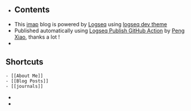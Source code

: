- ## Contents
- This [imap](https://imap.vercel.app) blog is powered by [Logseq](https://logseq.com/) using [logseq dev theme](https://github.com/pengx17/logseq-dev-theme)
- Published automatically using  [Logseq Publish GitHub Action](https://github.com/marketplace/actions/logseq-publish) by [ Peng Xiao](https://pengx17.github.io/knowledge-garden/#/page/about%20me), thanks a lot !
-
## Shortcuts
	- [[About Me]]
	- [[Blog Posts]]
	- [[journals]]
-
-